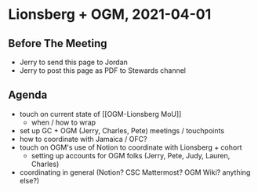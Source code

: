 # Lionsberg + OGM, 2021-04-01

## Before The Meeting
- Jerry to send this page to Jordan
- Jerry to post this page as PDF to Stewards channel

## Agenda
- touch on current state of [[OGM-Lionsberg MoU]]
	- when / how to wrap
- set up GC + OGM (Jerry, Charles, Pete) meetings / touchpoints
- how to coordinate with Jamaica / OFC?
- touch on OGM's use of Notion to coordinate with Lionsberg + cohort
	- setting up accounts for OGM folks (Jerry, Pete, Judy, Lauren, Charles)
- coordinating in general (Notion? CSC Mattermost? OGM Wiki? anything else?)
